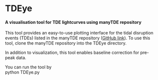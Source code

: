 # TDEye
#### A visualisation tool for TDE lightcurves using manyTDE repository


This tool provides an easy-to-use plotting interface for the tidal disruption events (TDEs) listed in the manyTDE repository ([GitHub link](https://github.com/sjoertvv/manyTDE.git)). To use this tool, clone the manyTDE repository into the TDEye directory.

In addition to visualization, this tool enables baseline correction for pre-peak data.

You can run the tool by         
    python TDEye.py